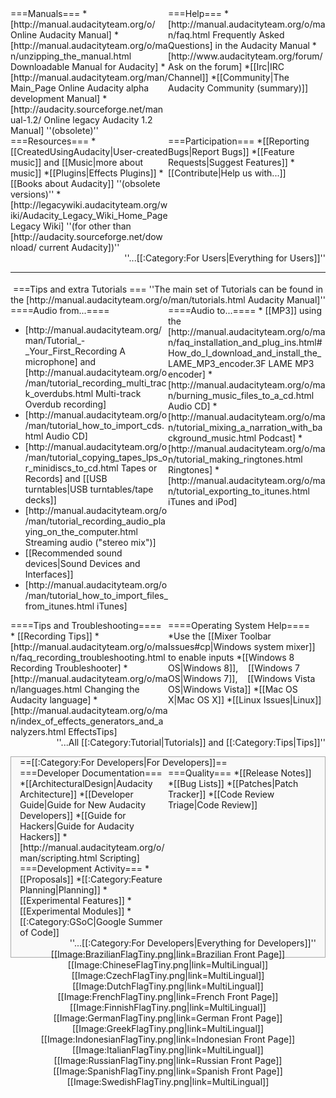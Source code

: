 
<div style="width: 50%;float: left;">
===Manuals===
*[http://manual.audacityteam.org/o/ Online Audacity Manual] 
*[http://manual.audacityteam.org/o/man/unzipping_the_manual.html Downloadable Manual for Audacity] 
*[http://manual.audacityteam.org/man/Main_Page Online Audacity alpha development Manual] 
*[http://audacity.sourceforge.net/manual-1.2/ Online legacy Audacity 1.2 Manual] ''(obsolete)''
<!--People who find the manual will find these two anyway
*[http://audacityteam.org/manual/index.php?title=Glossary Glossary]
*[http://audacityteam.org/manual/index.php?title=Quick_Guide Quick Start]-->
</div>
<div style="width:50%;float:left;">
===Help===
*[http://manual.audacityteam.org/o/man/faq.html Frequently Asked Questions] in the Audacity Manual
<!--Let's try and use the FAQ for frequently asked questions, as based on page hits, so we put the top questions high up??-->
*[http://www.audacityteam.org/forum/ Ask on the forum]
*[[Irc|IRC Channel]]
<!--*[[Reference/HK|HotKeys]]
*[[Reference/Reference|Reference]]
*[[Release Notes|Release Notes]]-->
*[[Community|The Audacity Community (summary)]]
</div>
<div style="clear:both"></div>
<div style="clear:both"></div>
<div style="width:50%;float:left;">
===Resources===
*[[CreatedUsingAudacity|User-created music]] and [[Music|more about music]] 
*[[Plugins|Effects Plugins]]
*[[Books about Audacity]] ''(obsolete versions)''
*[http://legacywiki.audacityteam.org/wiki/Audacity_Legacy_Wiki_Home_Page Legacy Wiki] ''(for other than [http://audacity.sourceforge.net/download/ current Audacity])''
</div>
<div style="width:50%;float:left;">
===Participation===
*[[Reporting Bugs|Report Bugs]]
*[[Feature Requests|Suggest Features]]
*[[Contribute|Help us with...]]
</div>
<div style="clear:both"></div>
<div style="float:right">''...[[:Category:For Users|Everything for Users]]''</div>
<div style="clear:both"></div>

<hr style="height=1px;">
<div style="text-align:center;padding-top:4px">
===Tips and extra Tutorials ===
''The main set of Tutorials can be found in the [http://manual.audacityteam.org/o/man/tutorials.html Audacity Manual]''
</div>

<div style="width:50%;float:left;">
====Audio from...====
<ul>
<li> [http://manual.audacityteam.org/man/Tutorial_-_Your_First_Recording A microphone] and [http://manual.audacityteam.org/o/man/tutorial_recording_multi_track_overdubs.html Multi-track Overdub recording]
<li> [http://manual.audacityteam.org/o/man/tutorial_how_to_import_cds.html Audio CD]
<li> [http://manual.audacityteam.org/o/man/tutorial_copying_tapes_lps_or_minidiscs_to_cd.html Tapes or Records] and [[USB turntables|USB turntables/tape decks]]
<li> [http://manual.audacityteam.org/o/man/tutorial_recording_audio_playing_on_the_computer.html Streaming audio ("stereo mix")]
<li> [[Recommended sound devices|Sound Devices and Interfaces]]
<li> [http://manual.audacityteam.org/o/man/tutorial_how_to_import_files_from_itunes.html iTunes]</ul>
</div>

<div style="width:50%;float:left;">
====Audio to...====
* [[MP3]] using the [http://manual.audacityteam.org/o/man/faq_installation_and_plug_ins.html#How_do_I_download_and_install_the_LAME_MP3_encoder.3F LAME MP3 encoder]
* [http://manual.audacityteam.org/o/man/burning_music_files_to_a_cd.html Audio CD]
* [http://manual.audacityteam.org/o/man/tutorial_mixing_a_narration_with_background_music.html Podcast]  
* [http://manual.audacityteam.org/o/man/tutorial_making_ringtones.html Ringtones]
* [http://manual.audacityteam.org/o/man/tutorial_exporting_to_itunes.html iTunes and iPod]
</div>
<div style="clear:both"></div>
<div style="width:50%;float:left;">
====Tips and Troubleshooting====
* [[Recording Tips]]
* [http://manual.audacityteam.org/o/man/faq_recording_troubleshooting.html Recording Troubleshooter]
* [http://manual.audacityteam.org/o/man/languages.html Changing the Audacity language] 
* [http://manual.audacityteam.org/o/man/index_of_effects_generators_and_analyzers.html EffectsTips]
</div>
<div style="width:50%;float:left;">
====Operating System Help====
*Use the [[Mixer Toolbar Issues#cp|Windows system mixer]] to enable inputs
*[[Windows 8 OS|Windows 8]], &nbsp; &nbsp;[[Windows 7 OS|Windows 7]], &nbsp; &nbsp;[[Windows Vista OS|Windows Vista]]
*[[Mac OS X|Mac OS X]]
*[[Linux Issues|Linux]]
</div>
<div style="clear:both"></div>
<div style="float:right">''...All [[:Category:Tutorial|Tutorials]] and [[:Category:Tips|Tips]]''</div>
<br>
</div>

<div id="developers"></div>
<div style="background-color:#f9f9f9; border: 1px #aaa solid;margin-top:1em;padding-left:1em;padding-right:1em;padding-bottom:1em;">
==[[:Category:For Developers|For Developers]]==

<div style="width:50%;float:left;">
===Developer Documentation===
<!--
*[[Developer_Guide#Platform_Specific_Guides|Building Audacity from Source]]
-->
*[[ArchitecturalDesign|Audacity Architecture]]
*[[Developer Guide|Guide for New Audacity Developers]]
*[[Guide for Hackers|Guide for Audacity Hackers]]
*[http://manual.audacityteam.org/o/man/scripting.html Scripting]
</div>
<div style="width:50%;float:left;">
===Quality===
*[[Release Notes]]
*[[Bug Lists]]
*[[Patches|Patch Tracker]]
*[[Code Review Triage|Code Review]]
</div><br clear="both"/>
<div style="width:50%;float:left;">
===Development Activity===
*[[Proposals]]
*[[:Category:Feature Planning|Planning]]
*[[Experimental Features]]
*[[Experimental Modules]]
*[[:Category:GSoC|Google Summer of Code]]
</div>
<div style="clear:both"></div>

<div style="float:right">''...[[:Category:For Developers|Everything for Developers]]''</div>
<div style="clear:both"></div>
</div>
<div style="clear:both"></div>
<!-- and now the end of the background-->


<div style="text-align:center; margin-top:-1em;">
<!--[http://wiki.audacityteam.org/index.php?title=Algerian_Front_Page http://wiki.audacityteam.org/images/c/c7/AlgeriaFlagTiny.png]-->
[[Image:BrazilianFlagTiny.png|link=Brazilian Front Page]]
[[Image:ChineseFlagTiny.png|link=MultiLingual]]
[[Image:CzechFlagTiny.png|link=MultiLingual]]
[[Image:DutchFlagTiny.png|link=MultiLingual]]
[[Image:FrenchFlagTiny.png|link=French Front Page]]
[[Image:FinnishFlagTiny.png|link=MultiLingual]]
[[Image:GermanFlagTiny.png|link=German Front Page]]
[[Image:GreekFlagTiny.png|link=MultiLingual]]
[[Image:IndonesianFlagTiny.png|link=Indonesian Front Page]]
[[Image:ItalianFlagTiny.png|link=MultiLingual]]
[[Image:RussianFlagTiny.png|link=Russian Front Page]]
[[Image:SpanishFlagTiny.png|link=Spanish Front Page]]
[[Image:SwedishFlagTiny.png|link=MultiLingual]]
<!--[[Image:VietnameseFlagTiny.png|link=MultiLingual]]-->
</div>
</div>
